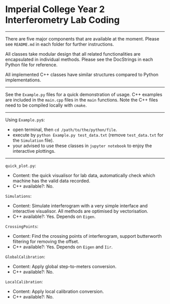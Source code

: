 # Imperial College Year 2 Interferometry Lab Coding

---

There are five major components that are available at the moment. Please see `README.md` in each folder for further instructions. 

All classes take modular design that all related functionalities are encapsulated in individual methods. Please see the DocStrings in each Python file for reference.

All implemented C++ classes have similar structures compared to Python implementations.

---

See the `Example.py` files for a quick demonstration of usage. C++ examples are included in the `main.cpp` files in the `main` functions. Note the C++ files need to be compiled locally with `cmake`.

---

Using `Example.py`s:
- open terminal, then `cd /path/to/the/python/file`.
- execute by `python Example.py test_data.txt` (remove `test_data.txt` for the `Simulation` file).
- your advised to use these classes in `jupyter notebook` to enjoy the interactive plottings.

---

`quick_plot.py`:
- Content: the quick visualisor for lab data, automatically check which machine has the valid data recorded.
- C++ available?: No.

`Simulations`:
- Content: Simulate interferogram with a very simple interface and interactive visualisor. All methods are optimised by vectorisation.
- C++ available?: Yes. Depends on `Eigen`.

`CrossingPoints`:
- Content: Find the crossing points of interferogram, support butterworth filtering for removing the offset.
- C++ available?: Yes. Depends on `Eigen` and `Iir`.

`GlobalCalibration`:
- Content: Apply global step-to-meters conversion.
- C++ available?: No.

`LocalCalibration`:
- Content: Apply local calibration conversion.
- C++ available?: No.



